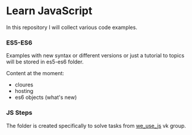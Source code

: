 # Learn JavaScript

In this repository I will collect various code examples.


### ES5-ES6

Examples with new syntax or different versions or just a tutorial to topics will be stored in es5-es6 folder.

Content at the moment:
  * cloures
  * hosting
  * es6 objects (what's new)

### JS Steps

The folder is created specifically to solve tasks from [we_use_js](https://vk.com/we_use_js) vk group.
